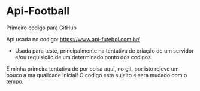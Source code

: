 # Api-Football
Primeiro codigo para GitHub

Api usada no codigo: https://www.api-futebol.com.br/ 
  - Usada para teste, principalmente na tentativa de criação de um servidor e/ou requisição de um determinado ponto dos codigos

É minha primeira tentativa de por coisa aqui, no git, por isto releve um pouco a ma qualidade inicial! O codigo esta sujeito e sera mudado com o tempo. 
